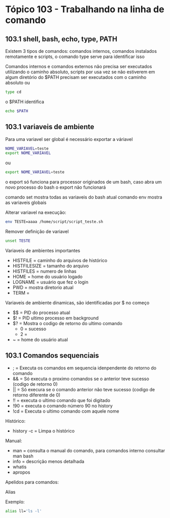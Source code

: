 # Tópico 103 - Trabalhando na linha de comando

## 103.1 shell, bash, echo, type, PATH

Existem 3 tipos de comandos: comandos internos, comandos instalados remotamente e scripts, o comando type serve para identificar isso

Comandos internos e comandos externos não precisa ser executados utilizando o caminho absoluto, scripts por usa vez se não estiverem em algum diretório do $PATH precisam ser executados com o caminho absoluto ou  

```bash
type cd
```

o $PATH identifica

```bash
echo $PATH
```

## 103.1 variaveis de ambiente

Para uma variavel ser global é necessário exportar a váriavel

```bash
NOME_VARIAVEL=teste
export NOME_VARIAVEL
```

ou

```bash
export NOME_VARIAVEL=teste
```

o export só funciona para processor originados de um bash, caso abra um novo processo do bash o export não funcionará

comando set mostra todas as variaveis do bash atual
comando env mostra as variaveis globais

Alterar variavel na execução:

```bash
env TESTE=aaaa /home/script/script_teste.sh
```

Remover definição de variavel 

```bash
unset TESTE
```

Variaveis de ambientes importantes

- HISTFILE = caminho do arquivos de histórico
- HISTFILESIZE = tamanho do arquivo
- HISTFILES = numero de linhas
- HOME = home do usuário logado
- LOGNAME = usuário que fez o login
- PWD = mostra diretorio atual
- TERM =

Variaveis de ambiente dinamicas, são identificadas por $ no começo

- $$ = PID do processo atual
- $! = PID ultimo processo em background 
- $? = Mostra o codigo de retorno do ultimo comando
  - 0 = sucesso
  - 2 =
- ~ = home do usuário atual

## 103.1 Comandos sequenciais

- ;   = Executa os comandos em sequencia idenpendente do retorno do comando
- &&  = Só executa o proximo comandos se o anterior teve sucesso (codigo de retorno 0)
- ||  = Só execura se o comando anterior não teve sucesso (codigo de retorno diferente de 0)
- !!  = executa o ultimo comando que foi digitado
- !90 = executa o comando número 90 no history
- !cd = Executa o ultimo comando com aquele nome

Histórico:

- history -c = Limpa o histórico

Manual:

- man = consulta o manual do comando, para comandos interno consultar man bash
- info = descrição menos detalhada
- whatis
- apropos

Apelidos para comandos:

Alias

Exemplo:
```bash
alias ll='ls -l'
```
